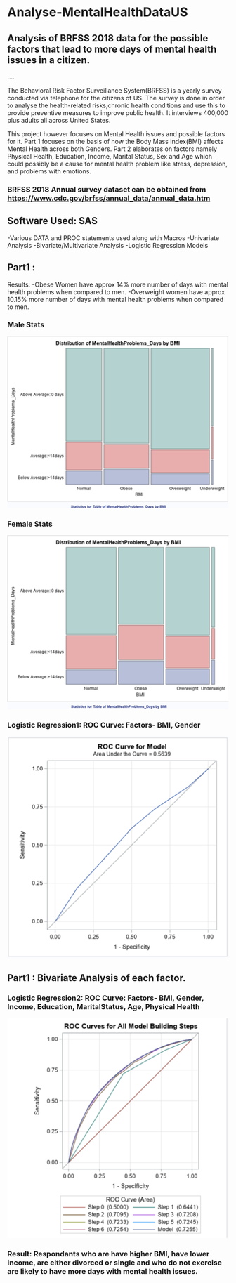 # Analyse-MentalHealthDataUS
## Analysis of BRFSS 2018 data for the possible factors that lead to more days of mental health issues in a citizen.
....

The Behavioral Risk Factor Surveillance System(BRFSS) is a yearly survey conducted via telephone for the citizens of US. The survey is done in order to analyse the health-related risks,chronic health conditions and use this to provide preventive measures to improve public health. It interviews 400,000 plus adults all across United States.

This project however focuses on Mental Health issues and possible factors for it. 
Part 1 focuses on the basis of how the Body Mass Index(BMI) affects Mental Health across both Genders.
Part 2 elaborates on factors namely Physical Health, Education, Income, Marital Status, Sex and Age which could possibly be a cause for mental health problem like stress, depression, and problems with emotions.

### BRFSS 2018 Annual survey dataset can be obtained from https://www.cdc.gov/brfss/annual_data/annual_data.htm

## Software Used: SAS

-Various DATA and PROC statements used along with Macros
-Univariate Analysis
-Bivariate/Multivariate Analysis
-Logistic Regression Models

## Part1 :
Results: -Obese Women have approx 14% more number of days with mental health problems when compared to men.
         -Overweight women have approx 10.15% more number of days with mental health problems when compared to men.
         
###                        Male Stats                 
![](Images/Male.png)

###                        Female Stats
![](Images/Female.png)

###                       Logistic Regression1: ROC Curve: Factors- BMI, Gender
![](Images/ROC(BMI%20Gender).png)

## Part1 :                Bivariate Analysis of each factor.
###                       Logistic Regression2: ROC Curve: Factors- BMI, Gender, Income, Education, MaritalStatus, Age, Physical Health
![](Images/ROC(allvariables).png)

### Result: Respondants who are have higher BMI, have lower income, are either divorced or single and who do not exercise are likely to have more days with mental health issues.






















